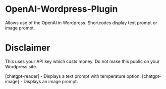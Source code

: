 # OpenAI-Wordpress-Plugin
Allows use of the OpenAI in Wordpress. Shortcodes display text prompt or image prompt.

# Disclaimer

This uses your API key which costs money. Do not make this public on your Wordpress site.

[chatgpt-reader] - Displays a text prompt with temperature option. 
[chatgpt-image] - Displays an image prompt. 

